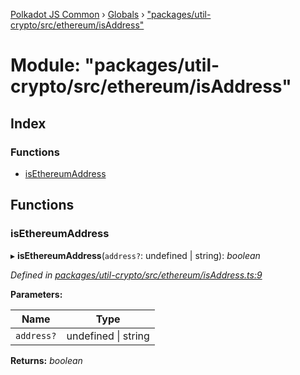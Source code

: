 [Polkadot JS Common](../README.md) › [Globals](../globals.md) › ["packages/util-crypto/src/ethereum/isAddress"](_packages_util_crypto_src_ethereum_isaddress_.md)

# Module: "packages/util-crypto/src/ethereum/isAddress"

## Index

### Functions

* [isEthereumAddress](_packages_util_crypto_src_ethereum_isaddress_.md#isethereumaddress)

## Functions

###  isEthereumAddress

▸ **isEthereumAddress**(`address?`: undefined | string): *boolean*

*Defined in [packages/util-crypto/src/ethereum/isAddress.ts:9](https://github.com/polkadot-js/common/blob/ce46a6818/packages/util-crypto/src/ethereum/isAddress.ts#L9)*

**Parameters:**

Name | Type |
------ | ------ |
`address?` | undefined &#124; string |

**Returns:** *boolean*
